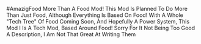 #AmazigFood
More Than A Food Mod!
This Mod Is Planned To Do More Than Just Food, Although Everything Is Based On Food! With A Whole "Tech Tree" Of Food Coming Soon, And Hopefully A Power System, This Mod I Is A Tech Mod, Based Around Food!
Sorry For It Not Being Too Good A Description, I Am Not That Great At Writing Them
